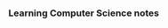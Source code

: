 ### Learning Computer Science notes


<!--  replace img with 60%

!\[Img\]\((.*.png)\)
<img src="$1" width =60% >

-->